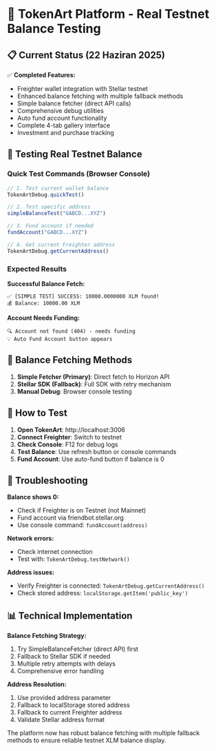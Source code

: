 # 🎨 TokenArt Platform - Real Testnet Balance Testing

## 📋 Current Status (22 Haziran 2025)

✅ **Completed Features:**
- Freighter wallet integration with Stellar testnet
- Enhanced balance fetching with multiple fallback methods
- Simple balance fetcher (direct API calls)
- Comprehensive debug utilities
- Auto fund account functionality
- Complete 4-tab gallery interface
- Investment and purchase tracking

## 🧪 Testing Real Testnet Balance

### Quick Test Commands (Browser Console)

```javascript
// 1. Test current wallet balance
TokenArtDebug.quickTest()

// 2. Test specific address
simpleBalanceTest("GABCD...XYZ")

// 3. Fund account if needed
fundAccount("GABCD...XYZ")

// 4. Get current Freighter address
TokenArtDebug.getCurrentAddress()
```

### Expected Results

**Successful Balance Fetch:**
```
✅ [SIMPLE TEST] SUCCESS: 10000.0000000 XLM found!
💰 Balance: 10000.00 XLM
```

**Account Needs Funding:**
```
🔍 Account not found (404) - needs funding
💡 Auto Fund Account button appears
```

## 🔧 Balance Fetching Methods

1. **Simple Fetcher (Primary)**: Direct fetch to Horizon API
2. **Stellar SDK (Fallback)**: Full SDK with retry mechanism  
3. **Manual Debug**: Browser console testing

## 🚀 How to Test

1. **Open TokenArt**: http://localhost:3006
2. **Connect Freighter**: Switch to testnet
3. **Check Console**: F12 for debug logs
4. **Test Balance**: Use refresh button or console commands
5. **Fund Account**: Use auto-fund button if balance is 0

## 🐛 Troubleshooting

**Balance shows 0:**
- Check if Freighter is on Testnet (not Mainnet)
- Fund account via friendbot.stellar.org
- Use console command: `fundAccount(address)`

**Network errors:**
- Check internet connection
- Test with: `TokenArtDebug.testNetwork()`

**Address issues:**
- Verify Freighter is connected: `TokenArtDebug.getCurrentAddress()`
- Check stored address: `localStorage.getItem('public_key')`

## 📊 Technical Implementation

**Balance Fetching Strategy:**
1. Try SimpleBalanceFetcher (direct API) first
2. Fallback to Stellar SDK if needed
3. Multiple retry attempts with delays
4. Comprehensive error handling

**Address Resolution:**
1. Use provided address parameter
2. Fallback to localStorage stored address  
3. Fallback to current Freighter address
4. Validate Stellar address format

The platform now has robust balance fetching with multiple fallback methods to ensure reliable testnet XLM balance display.
